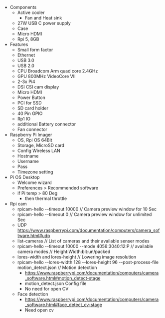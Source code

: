 - Components
	- Active cooler
		- Fan and Heat sink
	- 27W USB C power supply
	- Case
	- Micro HDMI
	- Rpi 5, 8GB
- Features
	- Small form factor
	- Ethernet
	- USB 3.0
	- USB 2.0
	- CPU Broadcom Arm quad core 2.4GHz
	- GPU 800MHz VideoCore VII
	- 2-3x Pi4
	- DSI CSI cam display
	- Micro HDMI
	- Power Button
	- PCI for SSD
	- SD card holder
	- 40 Pin GPIO
	- Rp1 IO
	- additional Battery connector
	- Fan connector
- Raspberry Pi Imager
	- OS, Rpi OS 64Bit
	- Storage, MicroSD card
	- Config Wireless LAN
	- Hostname
	- Username
	- Pass
	- Timezone setting
- Pi OS Desktop
	- Welcome wizard
	- Preferences > Recommended software
	- if Pi temp > 80 Deg
		- then thermal throttle
- Rpi cam
	- rpicam-hello --timeout 10000 // Camera preview window for 10 Sec
	- rpicam-hello --timeout 0 // Camera preview window for unlimited Sec
	- UDP
	  https://www.raspberrypi.com/documentation/computers/camera_software.html#udp
	- list-cameras // List of cameras and their available senser modes
	- rpicam-hello --timeout 10000 --mode 4056:3040:12:P // available camera modes // Height:Width:bit:un/packed
	- lores-width and lores-height // Lowering image resolution
	- rpicam-hello --lores-width 128 --lores-height 96 --post-process-file motion_detect.json // Motion detection
		- https://www.raspberrypi.com/documentation/computers/camera_software.html#motion_detect-stage
		- motion_detect.json Config file
		- No need for open CV
	- Face detection
		- https://www.raspberrypi.com/documentation/computers/camera_software.html#face_detect_cv-stage
		- Need open cv